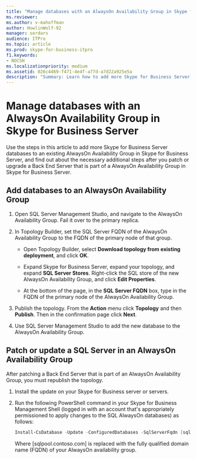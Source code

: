 ```yaml
---
title: "Manage databases with an AlwaysOn Availability Group in Skype for Business Server"
ms.reviewer: 
ms.author: v-mahoffman
author: HowlinWolf-92
manager: serdars
audience: ITPro
ms.topic: article
ms.prod: skype-for-business-itpro
f1.keywords:
- NOCSH
ms.localizationpriority: medium
ms.assetid: 026c4469-f471-4e4f-a77d-a7d22a925e5a
description: "Summary: Learn how to add more Skype for Business Server databases to an existing AlwaysOn Availability Group, and learn about the necessary additional steps after you patch or upgrade a Back End Server that is part of a AlwaysOn Availability Group in Skype for Business Server."
---
```


# Manage databases with an AlwaysOn Availability Group in Skype for Business Server

Use the steps in this article to add more Skype for Business Server databases to an existing AlwaysOn Availability Group in Skype for Business Server, and find out about the necessary additional steps after you patch or upgrade a Back End Server that is part of a AlwaysOn Availability Group in Skype for Business Server.

## Add databases to an AlwaysOn Availability Group 

1. Open SQL Server Management Studio, and navigate to the AlwaysOn Availability Group. Fail it over to the primary replica.
    
2. In Topology Builder, set the SQL Server FQDN of the AlwaysOn Availability Group to the FQDN of the primary node of that group.
    
   - Open Topology Builder, select **Download topology from existing deployment**, and click **OK**.
    
   - Expand Skype for Business Server, expand your topology, and expand **SQL Server Stores**. Right-click the SQL store of the new AlwaysOn Availability Group, and click **Edit Properties**.
    
   - At the bottom of the page, in the **SQL Server FQDN** box, type in the FQDN of the primary node of the AlwaysOn Availability Group.
    
3. Publish the topology. From the **Action** menu click **Topology** and then **Publish**. Then in the confirmation page click **Next**.
    
4. Use SQL Server Management Studio to add the new database to the AlwaysOn Availability Group.
    
## Patch or update a SQL Server in an AlwaysOn Availability Group

After patching a Back End Server that is part of an AlwaysOn Availability Group, you must republish the topology.

1. Install the update on your Skype for Business server or servers.
    
2. Run the following PowerShell command in your Skype for Business Management Shell (logged in with an account that's appropriately permissioned to apply changes to the SQL AlwaysOn databases) as follows:
    
    ```PowerShell
    Install-CsDatabase -Update -ConfiguredDatabases -SqlServerFqdn [sqlpool.contoso.com] -Verbose
    ```

    Where [sqlpool.contoso.com] is replaced with the fully qualified domain name (FQDN) of your AlwaysOn availability group.
